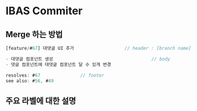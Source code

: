 # IBAS Commiter

## Merge 하는 방법

```jsx
[feature/#67] 대댓글 UI 추가                   // header : [branch name] + title 

- 대댓글 컴포넌트 생성                                     // body
- 댓글 컴포넌트에 대댓글 컴포넌트 달 수 있게 변경

resolves: #67               // footer
see also: #56, #49 
```

## 주요 라벨에 대한 설명
